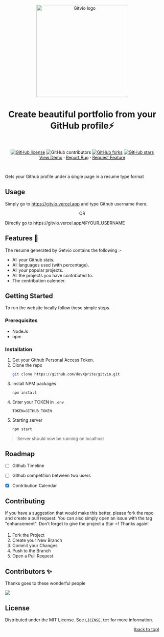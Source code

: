 <div id="top"></div>

<p align="center">
  <a href="https://github.com/devXprite/GitVio">
    <img src="_includes/GitVio.png" alt="Gitvio logo" width="300" />
  </a>
</p>

<h1 align="center">Create beautiful portfolio from your GitHub profile⚡️</h1>

<br>
    
<p align="center">
    <a href="https://github.com/softtscoder/GitVio/blob/master/LICENSE"><img alt="GitHub license" src="https://img.shields.io/github/license/devXprite/GitVio"></a>
    <img alt="GitHub contributors" src="https://img.shields.io/github/contributors/devXprite/GitVio">
    <a href="https://github.com/softtscoder/GitVio/network"><img alt="GitHub forks" src="https://img.shields.io/github/forks/devXprite/GitVio"></a>
    <a href="https://github.com/softtscoder/GitVio/stargazers"><img alt="GitHub stars" src="https://img.shields.io/github/stars/devXprite/GitVio"></a>
    <br/>
    <a href="https://gitvio.vercel.app/">View Demo</a>
    ·
    <a href="https://github.com/softtscoder/GitVio/issues/new?assignees=&labels=bug&template=bug_report.md&title=">Report Bug</a>
    ·
    <a href="https://github.com/softtscoder/gitvio/issues">Request Feature</a>
</p>
<br />

Gets your Github profile under a single page in a resume type format

## Usage 

Simply go to https://gitvio.vercel.app and type Github username there.
<p align="center">OR</p>
Directly go to https://gitvio.vercel.app/@YOUR_USERNAME


## Features 🚀

The resume generated by Getvio contains the following :-
- All your Github stats.
- All languages used (with percentage).
- All your popular projects.
- All the projects you have contributed to.
- The contribution calender.

<!--  [![GitVio1](_includes/1.jpg)](https://gitvio.vercel.app/) -->
<!-- # [![GitVio2](_includes/2.jpg)](https://gitvio.vercel.app/) -->
<!-- [![GitVio3](_includes/3.jpg)](https://gitvio.vercel.app/) -->

## Getting Started

To run the website locally follow these simple steps.

### Prerequisites

* NodeJs
* npm

### Installation

1. Get your Github Personal Access Token.
2. Clone the repo
   ```sh
   git clone https://github.com/devXprite/gitvio.git
   ```
3. Install NPM packages
   ```sh
   npm install
   ```
4. Enter your TOKEN in `.env`
   ```env
   TOKEN=GITHUB_TOKEN
   ```
5. Starting server
   ```bash
   npm start
   ```
>  Server should now be running on localhost

<!-- ROADMAP -->
## Roadmap

- [ ] Github Timeline
- [ ] Github competition between two users
- [x] Contribution Calendar


<!-- CONTRIBUTING -->
## Contributing

If you have a suggestion that would make this better, please fork the repo and create a pull request. You can also simply open an issue with the tag "enhancement".
Don't forget to give the project a Star ⭐! Thanks again!

1. Fork the Project
2. Create your New Branch 
3. Commit your Changes 
4. Push to the Branch 
5. Open a Pull Request


## Contributors ✨

Thanks goes to these wonderful people

![](https://contrib.rocks/image?repo=devXprite/gitvio) 


<!-- LICENSE -->
 ## License

Distributed under the MIT License. See `LICENSE.txt` for more information.

<p align="right">(<a href="#top">back to top</a>)</p>

